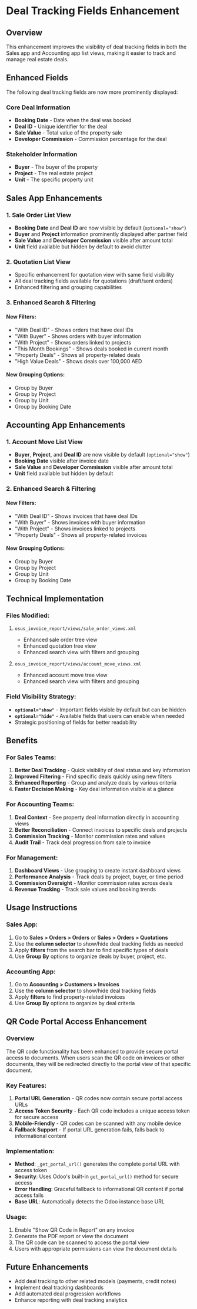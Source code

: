 # Deal Tracking Fields Enhancement

## Overview
This enhancement improves the visibility of deal tracking fields in both the Sales app and Accounting app list views, making it easier to track and manage real estate deals.

## Enhanced Fields
The following deal tracking fields are now more prominently displayed:

### Core Deal Information
- **Booking Date** - Date when the deal was booked
- **Deal ID** - Unique identifier for the deal
- **Sale Value** - Total value of the property sale
- **Developer Commission** - Commission percentage for the deal

### Stakeholder Information
- **Buyer** - The buyer of the property
- **Project** - The real estate project
- **Unit** - The specific property unit

## Sales App Enhancements

### 1. Sale Order List View
- **Booking Date** and **Deal ID** are now visible by default (`optional="show"`)
- **Buyer** and **Project** information prominently displayed after partner field
- **Sale Value** and **Developer Commission** visible after amount total
- **Unit** field available but hidden by default to avoid clutter

### 2. Quotation List View
- Specific enhancement for quotation view with same field visibility
- All deal tracking fields available for quotations (draft/sent orders)
- Enhanced filtering and grouping capabilities

### 3. Enhanced Search & Filtering
#### New Filters:
- "With Deal ID" - Shows orders that have deal IDs
- "With Buyer" - Shows orders with buyer information
- "With Project" - Shows orders linked to projects
- "This Month Bookings" - Shows deals booked in current month
- "Property Deals" - Shows all property-related deals
- "High Value Deals" - Shows deals over 100,000 AED

#### New Grouping Options:
- Group by Buyer
- Group by Project
- Group by Unit
- Group by Booking Date

## Accounting App Enhancements

### 1. Account Move List View
- **Buyer**, **Project**, and **Deal ID** are now visible by default (`optional="show"`)
- **Booking Date** visible after invoice date
- **Sale Value** and **Developer Commission** visible after amount total
- **Unit** field available but hidden by default

### 2. Enhanced Search & Filtering
#### New Filters:
- "With Deal ID" - Shows invoices that have deal IDs
- "With Buyer" - Shows invoices with buyer information
- "With Project" - Shows invoices linked to projects
- "Property Deals" - Shows all property-related invoices

#### New Grouping Options:
- Group by Buyer
- Group by Project
- Group by Unit
- Group by Booking Date

## Technical Implementation

### Files Modified:
1. `osus_invoice_report/views/sale_order_views.xml`
   - Enhanced sale order tree view
   - Enhanced quotation tree view
   - Enhanced search view with filters and grouping

2. `osus_invoice_report/views/account_move_views.xml`
   - Enhanced account move tree view
   - Enhanced search view with filters and grouping

### Field Visibility Strategy:
- **`optional="show"`** - Important fields visible by default but can be hidden
- **`optional="hide"`** - Available fields that users can enable when needed
- Strategic positioning of fields for better readability

## Benefits

### For Sales Teams:
1. **Better Deal Tracking** - Quick visibility of deal status and key information
2. **Improved Filtering** - Find specific deals quickly using new filters
3. **Enhanced Reporting** - Group and analyze deals by various criteria
4. **Faster Decision Making** - Key deal information visible at a glance

### For Accounting Teams:
1. **Deal Context** - See property deal information directly in accounting views
2. **Better Reconciliation** - Connect invoices to specific deals and projects
3. **Commission Tracking** - Monitor commission rates and values
4. **Audit Trail** - Track deal progression from sale to invoice

### For Management:
1. **Dashboard Views** - Use grouping to create instant dashboard views
2. **Performance Analysis** - Track deals by project, buyer, or time period
3. **Commission Oversight** - Monitor commission rates across deals
4. **Revenue Tracking** - Track sale values and booking trends

## Usage Instructions

### Sales App:
1. Go to **Sales > Orders > Orders** or **Sales > Orders > Quotations**
2. Use the **column selector** to show/hide deal tracking fields as needed
3. Apply **filters** from the search bar to find specific types of deals
4. Use **Group By** options to organize deals by buyer, project, etc.

### Accounting App:
1. Go to **Accounting > Customers > Invoices**
2. Use the **column selector** to show/hide deal tracking fields
3. Apply **filters** to find property-related invoices
4. Use **Group By** options to organize by deal criteria

## QR Code Portal Access Enhancement

### Overview
The QR code functionality has been enhanced to provide secure portal access to documents. When users scan the QR code on invoices or other documents, they will be redirected directly to the portal view of that specific document.

### Key Features:
1. **Portal URL Generation** - QR codes now contain secure portal access URLs
2. **Access Token Security** - Each QR code includes a unique access token for secure access
3. **Mobile-Friendly** - QR codes can be scanned with any mobile device
4. **Fallback Support** - If portal URL generation fails, falls back to informational content

### Implementation:
- **Method**: `_get_portal_url()` generates the complete portal URL with access token
- **Security**: Uses Odoo's built-in `get_portal_url()` method for secure access
- **Error Handling**: Graceful fallback to informational QR content if portal access fails
- **Base URL**: Automatically detects the Odoo instance base URL

### Usage:
1. Enable "Show QR Code in Report" on any invoice
2. Generate the PDF report or view the document
3. The QR code can be scanned to access the portal view
4. Users with appropriate permissions can view the document details

## Future Enhancements
- Add deal tracking to other related models (payments, credit notes)
- Implement deal tracking dashboards
- Add automated deal progression workflows
- Enhance reporting with deal tracking analytics
